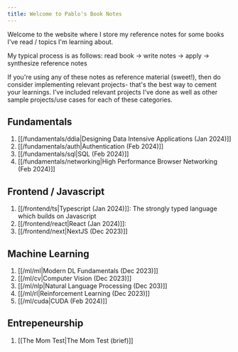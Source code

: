 ```yaml
---
title: Welcome to Pablo's Book Notes
---
```


Welcome to the website where I store my reference notes for some books I've read / topics I'm learning about. 

My typical process is as follows: read book -> write notes -> apply -> synthesize reference notes

If you're using any of these notes as reference material (sweet!), then do consider implementing relevant projects- that's the best way to cement your learnings. I've included relevant projects I've done as well as other sample projects/use cases for each of these categories.

## Fundamentals
1. [[/fundamentals/ddia|Designing Data Intensive Applications (Jan 2024)]]
2. [[/fundamentals/auth|Authentication (Feb 2024)]]
3. [[/fundamentals/sql|SQL (Feb 2024)]]
4. [[/fundamentals/networking|High Performance Browser Networking (Feb 2024)]]


## Frontend / Javascript
1. [[/frontend/ts|Typescript (Jan 2024)]]: The strongly typed language which builds on Javascript
2. [[/frontend/react|React (Jan 2024)]]: 
3. [[/frontend/next|NextJS (Dec 2023)]]


## Machine Learning
1. [[/ml/ml|Modern DL Fundamentals (Dec 2023)]]
2. [[/ml/cv|Computer Vision (Dec 2023)]]
3. [[/ml/nlp|Natural Language Processing (Dec 203)]]
4. [[/ml/rl|Reinforcement Learning (Dec 2023)]]
4. [[/ml/cuda|CUDA (Feb 2024)]]

## Entrepeneurship
1. [[The Mom Test|The Mom Test (brief)]]